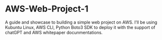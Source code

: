 # AWS-Web-Project-1
A guide and showcase to building a simple web project on AWS.
I'll be using Kubuntu Linux, AWS CLI, Python Boto3 SDK to deploy it
with the support of chatGPT and AWS whitepaper docunmentations.
